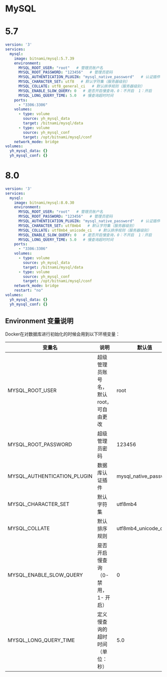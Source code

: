 # MySQL

# 5.7

```yaml
version: '3'
services:
  mysql:
    image: bitnami/mysql:5.7.39
    environment:
      MYSQL_ROOT_USER: "root"   # 管理员账户名
      MYSQL_ROOT_PASSWORD: "123456"   # 管理员密码
      MYSQL_AUTHENTICATION_PLUGIN: "mysql_native_password"   # 认证插件
      MYSQL_CHARACTER_SET: utf8   # 默认字符集（服务器级别）
      MYSQL_COLLATE: utf8_general_ci   # 默认排序规则（服务器级别）
      MYSQL_ENABLE_SLOW_QUERY: 0   # 是否开启慢查询，0：不开启  1：开启
      MYSQL_LONG_QUERY_TIME: 5.0   # 慢查询超时时间
    ports:
      - "3306:3306"
    volumes:
      - type: volume
        source: yh_mysql_data
        target: /bitnami/mysql/data
      - type: volume
        source: yh_mysql_conf
        target: /opt/bitnami/mysql/conf
    network_mode: bridge
volumes:
  yh_mysql_data: {}
  yh_mysql_conf: {}
```

# 8.0

```yaml
version: '3'
services:
  mysql:
    image: bitnami/mysql:8.0.30
    environment:
      MYSQL_ROOT_USER: "root"   # 管理员账户名
      MYSQL_ROOT_PASSWORD: "123456"   # 管理员密码
      MYSQL_AUTHENTICATION_PLUGIN: "mysql_native_password"   # 认证插件
      MYSQL_CHARACTER_SET: utf8mb4   # 默认字符集（服务器级别）
      MYSQL_COLLATE: utf8mb4_unicode_ci   # 默认排序规则（服务器级别）
      MYSQL_ENABLE_SLOW_QUERY: 0   # 是否开启慢查询，0：不开启  1：开启
      MYSQL_LONG_QUERY_TIME: 5.0   # 慢查询超时时间
    ports:
      - "3306:3306"
    volumes:
      - type: volume
        source: yh_mysql_data
        target: /bitnami/mysql/data
      - type: volume
        source: yh_mysql_conf
        target: /opt/bitnami/mysql/conf
    network_mode: bridge
    restart: "no"
volumes:
  yh_mysql_data: {}
  yh_mysql_conf: {}
```



## Environment 变量说明

Docker在对数据库进行初始化的时候会用到以下环境变量：

| 变量名                         | 说明                    | 默认值                   |
| --------------------------- | --------------------- | --------------------- |
| MYSQL_ROOT_USER             | 超级管理员账号名，默认root，可自由更改 | root                  |
| MYSQL_ROOT_PASSWORD         | 超级管理员密码               | 123456                     |
| MYSQL_AUTHENTICATION_PLUGIN | 数据库认证插件               | mysql_native_password |
| MYSQL_CHARACTER_SET         | 默认字符集                 | utf8mb4               |
| MYSQL_COLLATE               | 默认排序规则                | utf8mb4_unicode_ci    |
| MYSQL_ENABLE_SLOW_QUERY     | 是否开启慢查询（0- 禁用，1- 开启）  | 0                     |
| MYSQL_LONG_QUERY_TIME       | 定义慢查询的超时时间（单位：秒）      | 5.0                   |
